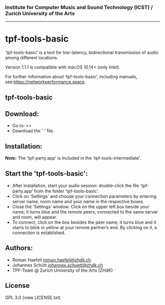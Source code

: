 ### Institute for Computer Music and Sound Technology (ICST) / Zurich University of the Arts

-----

# tpf-tools-basic

'tpf-tools-basic' is a tool for low-latency, bidirectional transmission of audio among different locations. 

Version 1.1.1 is compatible with macOS 10.14+ (only Intel).

For further information about ‘tpf-tools-basic’, including manuals, see:<https://networkperformance.space>.

## tpf-tools-basic

## Download:
* Go to: <>
* Download the ' ' file.

## Installation:


  ***Note:*** The 'tpf-party.app' is included in the 'tpf-tools-intermediate'.
  
## Start the 'tpf-tools-basic':

* After installation, start your audio session: double-click the ﬁle ’tpf-party.app’ from the folder ’tpf-tools-basic’.  
* Click on ‘Settings’ and choose your connection parameters by entering server name, room name and your name in the respective boxes. 
* Close the ’Settings’ window. Click on the upper left box beside your name; it turns blue and the remote peers, connected to the same server and room, will appear. 
* To connect, click on the box besides the peer name; it turns blue and it starts to blink in yellow at your remote partner’s end. By clicking on it, a connection is established.

## Authors:

* Roman Haefeli <roman.haefeli@zhdk.ch>
* Johannes Schütt <johannes.schuett@zhdk.ch>
* TPF-Team @ Zurich University of the Arts (ZHdK)

## License
GPL 3.0 (view LICENSE.txt)
